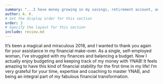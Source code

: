```yaml
---
summary: "...I have money growing in my savings, retirement account, and set aside for my quarterly taxes. My credit card is paid off in full each month. The most amazing and magical gift was paying my student loans off in full. A tremendous weight has been lifted from my shoulders..."
author: A. K.
# Set the display order for this section
order: 3
# Specify the layout for this section
include: review.md
---
```

It’s been a magical and miraculous 2018, and I wanted to thank you again for your assistance in my financial make-over. As a single, self-employed woman, I’ve struggled with my finances and balancing a budget. Now I actually enjoy budgeting and keeping track of my money with YNAB! It feels amazing to have this kind of financial stability for the first time in my life! I’m very grateful for your time, expertise and coaching to master YNAB, and being an integral part of my fabulous financial transformation.